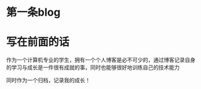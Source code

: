 # 第一条blog


# 写在前面的话

作为一个计算机专业的学生，拥有一个个人博客是必不可少的，通过博客记录自身的学习与成长是一件很有成就的事，同时也能够很好地训练自己的技术能力


同时作为一个归档，记录我的成长！




